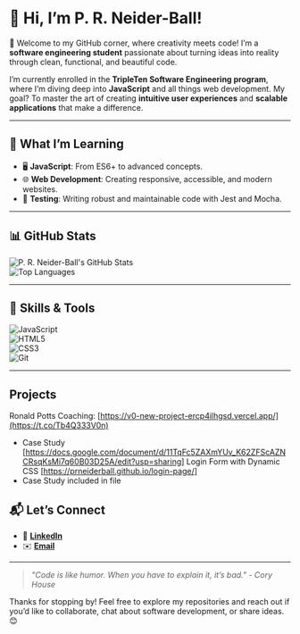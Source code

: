 # 👋 Hi, I’m **P. R. Neider-Ball!**

🌟 Welcome to my GitHub corner, where creativity meets code! I’m a **software engineering student** passionate about turning ideas into reality through clean, functional, and beautiful code.

I’m currently enrolled in the **TripleTen Software Engineering program**, where I’m diving deep into **JavaScript** and all things web development. My goal? To master the art of creating **intuitive user experiences** and **scalable applications** that make a difference.

---

## 🌱 **What I’m Learning**
- 🖥️ **JavaScript**: From ES6+ to advanced concepts.
- 🌐 **Web Development**: Creating responsive, accessible, and modern websites.
- 🧪 **Testing**: Writing robust and maintainable code with Jest and Mocha.

---

## 📊 **GitHub Stats**

![P. R. Neider-Ball's GitHub Stats](https://github-readme-stats.vercel.app/api?username=prneiderball&show_icons=true&theme=radical)  
![Top Languages](https://github-readme-stats.vercel.app/api/top-langs/?username=prneiderball&layout=compact&theme=radical)  

---

## 🎯 **Skills & Tools**

![JavaScript](https://img.shields.io/badge/JavaScript-ES6+-yellow)  
![HTML5](https://img.shields.io/badge/HTML5-orange)  
![CSS3](https://img.shields.io/badge/CSS3-blue)  
![Git](https://img.shields.io/badge/Git-version--control-red)

---

## **Projects**
Ronald Potts Coaching: [https://v0-new-project-ercp4ilhgsd.vercel.app/](https://t.co/Tb4Q333V0n)
 - Case Study [https://docs.google.com/document/d/11TqFc5ZAXmYUv_K62ZFScAZNCRsqKsMi7q60B03D25A/edit?usp=sharing]
Login Form with Dynamic CSS [https://prneiderball.github.io/login-page/]
 - Case Study included in file

## 📬 **Let’s Connect**

- 🌟 [**LinkedIn**](https://www.linkedin.com/in/phillip-neider-ball-6372581ab/)  
- ✉️ [**Email**](mailto:neiderballgroup@gmail.com)  

---

> *"Code is like humor. When you have to explain it, it’s bad." - Cory House*  

Thanks for stopping by! Feel free to explore my repositories and reach out if you’d like to collaborate, chat about software development, or share ideas. 😊
